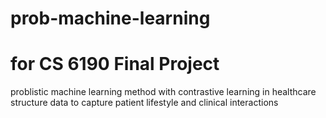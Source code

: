 # prob-machine-learning
# for CS 6190 Final Project
problistic machine learning method with contrastive learning in healthcare structure data to capture patient lifestyle and clinical interactions
